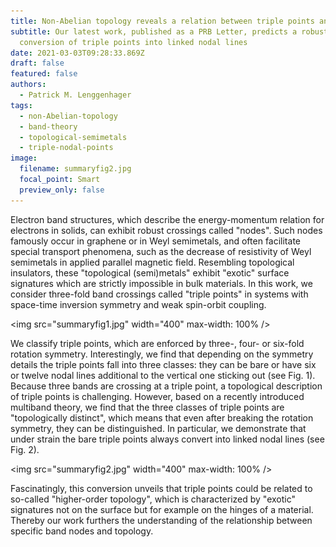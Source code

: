 ```yaml
---
title: Non-Abelian topology reveals a relation between triple points and nodal links
subtitle: Our latest work, published as a PRB Letter, predicts a robust
  conversion of triple points into linked nodal lines
date: 2021-03-03T09:28:33.869Z
draft: false
featured: false
authors:
  - Patrick M. Lenggenhager
tags:
  - non-Abelian-topology
  - band-theory
  - topological-semimetals
  - triple-nodal-points
image:
  filename: summaryfig2.jpg
  focal_point: Smart
  preview_only: false
---
```

Electron band structures, which describe the energy-momentum relation for electrons in solids, can exhibit robust crossings called "nodes". Such nodes famously occur in graphene or in Weyl semimetals, and often facilitate special transport phenomena, such as the decrease of resistivity of Weyl semimetals in applied parallel magnetic field. Resembling topological insulators, these "topological (semi)metals" exhibit "exotic" surface signatures which are strictly impossible in bulk materials. In this work, we consider three-fold band crossings called "triple points" in systems with space-time inversion symmetry and weak spin-orbit coupling. 

<img src="summaryfig1.jpg" width="400" max-width: 100% />

We classify triple points, which are enforced by three-, four- or six-fold rotation symmetry. Interestingly, we find that depending on the symmetry details the triple points fall into three classes: they can be bare or have six or twelve nodal lines additional to the vertical one sticking out (see Fig. 1). Because three bands are crossing at a triple point, a topological description of triple points is challenging. However, based on a recently introduced multiband theory, we find that the three classes of triple points are "topologically distinct", which means that even after breaking the rotation symmetry, they can be distinguished. In particular, we demonstrate that under strain the bare triple points always convert into linked nodal lines (see Fig. 2). 

<img src="summaryfig2.jpg" width="400" max-width: 100% />

Fascinatingly, this conversion unveils that triple points could be related to so-called "higher-order topology", which is characterized by "exotic" signatures not on the surface but for example on the hinges of a material. Thereby our work furthers the understanding of the relationship between specific band nodes and topology.
